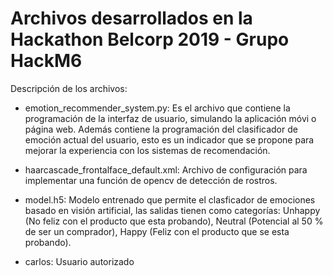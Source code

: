 # Archivos desarrollados en la Hackathon  Belcorp 2019 - Grupo HackM6

Descripción de los archivos:

* emotion_recommender_system.py: Es el archivo que contiene la programación de la interfaz de usuario, simulando la aplicación móvi o página web. Además contiene la programación del clasificador de emoción actual del usuario, esto es un indicador que se propone para mejorar la experiencia con los sistemas de recomendación.

* haarcascade_frontalface_default.xml: Archivo de configuración para implementar una función de opencv de detección de rostros.

* model.h5: Modelo entrenado que permite el clasficador de emociones basado en visión artificial, las salidas tienen como categorías: Unhappy (No feliz con el producto que esta probando), Neutral (Potencial al 50 % de ser un comprador), Happy (Feliz con el producto que se esta probando).

* carlos: Usuario autorizado
